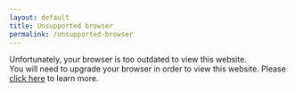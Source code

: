 ```yaml
---
layout: default
title: Unsupported browser
permalink: /unsupported-browser
---
```


<div class="large-text padding-bottom-xl">
  Unfortunately, your browser is too outdated to view this website.
</div>
You will need to upgrade your browser in order to view this website. Please <a href="http://outdatedbrowser.com/en" target="_blank">click here</a> to learn more.